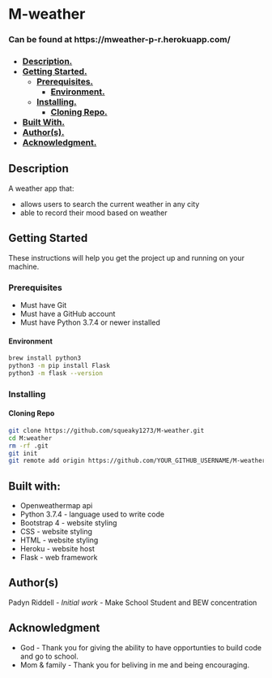 # M-weather
<h3>Can be found at https://mweather-p-r.herokuapp.com/<h3>

* [ Description. ](#description)
* [ Getting Started. ](#start)
    * [ Prerequisites. ](#pre)
        * [ Environment. ](#env)
    * [ Installing. ](#install)
        * [ Cloning Repo. ](#clone)
* [ Built With. ](#built)
* [ Author(s). ](#author(s))
* [ Acknowledgment. ](#credit)


<a name="description"></a>
## Description
A weather app that:
- allows users to search the current weather in any city
- able to record their mood based on weather

<a name="start"></a>
## Getting Started

These instructions will help you get the project up and running on your machine.

<a name="pre"></a>
<h3>Prerequisites</h3>

* Must have Git
* Must have a GitHub account
* Must have Python 3.7.4 or newer installed

<a name="env"></a>
<h4>Environment</h4>

```bash
brew install python3
python3 -m pip install Flask
python3 -m flask --version
```

<a name="install"></a>
<h3>Installing</h3>

<a name="clone"></a>
<h4>Cloning Repo</h4>

```bash
git clone https://github.com/squeaky1273/M-weather.git
cd M:weather
rm -rf .git
git init
git remote add origin https://github.com/YOUR_GITHUB_USERNAME/M-weather
```

<a name="built"></a>
## Built with:
- Openweathermap api
- Python 3.7.4 - language used to write code
- Bootstrap 4 - website styling
- CSS -  website styling
- HTML - website styling
- Heroku - website host
- Flask - web framework

<a name="author(s)"></a>
## Author(s)

Padyn Riddell - <i>Initial work</i> - Make School Student and BEW concentration

<a name="credit"></a>
## Acknowledgment

* God - Thank you for giving the ability to have opportunties to build code and go to school.
* Mom & family - Thank you for beliving in me and being encouraging.
